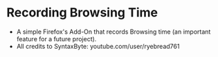 # Recording Browsing Time

- A simple Firefox's Add-On that records Browsing time (an important feature for a future project).
- All credits to SyntaxByte: youtube.com/user/ryebread761
